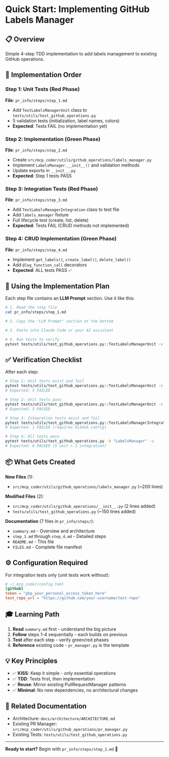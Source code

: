 # Quick Start: Implementing GitHub Labels Manager

## 📋 Overview
Simple 4-step TDD implementation to add labels management to existing GitHub operations.

## 🎯 Implementation Order

### Step 1: Unit Tests (Red Phase)
**File**: `pr_info/steps/step_1.md`
- Add `TestLabelsManagerUnit` class to `tests/utils/test_github_operations.py`
- 5 validation tests (initialization, label names, colors)
- **Expected**: Tests FAIL (no implementation yet)

### Step 2: Implementation (Green Phase)
**File**: `pr_info/steps/step_2.md`
- Create `src/mcp_coder/utils/github_operations/labels_manager.py`
- Implement `LabelsManager.__init__()` and validation methods
- Update exports in `__init__.py`
- **Expected**: Step 1 tests PASS

### Step 3: Integration Tests (Red Phase)
**File**: `pr_info/steps/step_3.md`
- Add `TestLabelsManagerIntegration` class to test file
- Add `labels_manager` fixture
- Full lifecycle test (create, list, delete)
- **Expected**: Tests FAIL (CRUD methods not implemented)

### Step 4: CRUD Implementation (Green Phase)
**File**: `pr_info/steps/step_4.md`
- Implement `get_labels()`, `create_label()`, `delete_label()`
- Add `@log_function_call` decorators
- **Expected**: ALL tests PASS ✅

## 🚀 Using the Implementation Plan

Each step file contains an **LLM Prompt** section. Use it like this:

```bash
# 1. Read the step file
cat pr_info/steps/step_1.md

# 2. Copy the "LLM Prompt" section at the bottom

# 3. Paste into Claude Code or your AI assistant

# 4. Run tests to verify
pytest tests/utils/test_github_operations.py::TestLabelsManagerUnit -v
```

## ✅ Verification Checklist

After each step:
```bash
# Step 1: Unit tests exist and fail
pytest tests/utils/test_github_operations.py::TestLabelsManagerUnit -v
# Expected: 5 FAILED

# Step 2: Unit tests pass
pytest tests/utils/test_github_operations.py::TestLabelsManagerUnit -v
# Expected: 5 PASSED

# Step 3: Integration tests exist and fail
pytest tests/utils/test_github_operations.py::TestLabelsManagerIntegration -v -m github_integration
# Expected: 1 FAILED (requires GitHub config)

# Step 4: All tests pass
pytest tests/utils/test_github_operations.py -k "LabelsManager" -v
# Expected: 6 PASSED (5 unit + 1 integration)
```

## 📦 What Gets Created

**New Files** (1):
- `src/mcp_coder/utils/github_operations/labels_manager.py` (~200 lines)

**Modified Files** (2):
- `src/mcp_coder/utils/github_operations/__init__.py` (2 lines added)
- `tests/utils/test_github_operations.py` (~150 lines added)

**Documentation** (7 files in `pr_info/steps/`):
- `summary.md` - Overview and architecture
- `step_1.md` through `step_4.md` - Detailed steps
- `README.md` - This file
- `FILES.md` - Complete file manifest

## ⚙️ Configuration Required

For integration tests only (unit tests work without):

```toml
# ~/.mcp_coder/config.toml
[github]
token = "ghp_your_personal_access_token_here"
test_repo_url = "https://github.com/your-username/test-repo"
```

## 🎓 Learning Path

1. **Read** `summary.md` first - understand the big picture
2. **Follow** steps 1-4 sequentially - each builds on previous
3. **Test** after each step - verify green/red phases
4. **Reference** existing code - `pr_manager.py` is the template

## 💡 Key Principles

- ✅ **KISS**: Keep it simple - only essential operations
- ✅ **TDD**: Tests first, then implementation
- ✅ **Reuse**: Mirror existing PullRequestManager patterns
- ✅ **Minimal**: No new dependencies, no architectural changes

## 🔗 Related Documentation

- Architecture: `docs/architecture/ARCHITECTURE.md`
- Existing PR Manager: `src/mcp_coder/utils/github_operations/pr_manager.py`
- Existing Tests: `tests/utils/test_github_operations.py`

---

**Ready to start?** Begin with `pr_info/steps/step_1.md` 🚀
